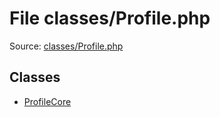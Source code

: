 File classes/Profile.php
=========

Source: [classes/Profile.php](https://github.com/PrestaShop/PrestaShop/blob/1.6.0.5/classes/Profile.php)


Classes
-------

* [ProfileCore](class.ProfileCore.md)

